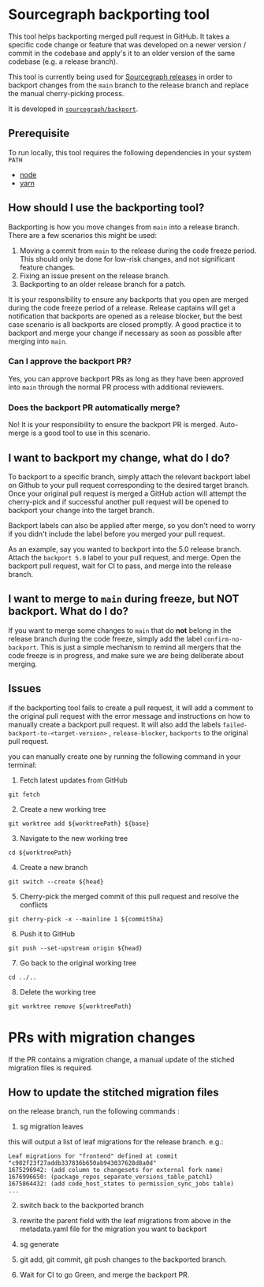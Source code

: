 # Sourcegraph backporting tool

This tool helps backporting merged pull request in GitHub. It takes a specific code change or feature that was developed on a newer version / commit in the codebase and apply's it to an older version of the same codebase (e.g. a release branch).

This tool is currently being used for [Sourcegraph releases](../process/releases/index.md) in order to backport changes from the `main` branch to the release branch and replace the manual cherry-picking process.

It is developed in [`sourcegraph/backport`](https://github.com/sourcegraph/backport).

## Prerequisite

To run locally, this tool requires the following dependencies in your system `PATH`

- [node](https://github.com/nvm-sh/nvm)
- [yarn](https://classic.yarnpkg.com/en/docs/install#mac-stable)

## How should I use the backporting tool?

Backporting is how you move changes from `main` into a release branch. There are a few scenarios this might be used:

1. Moving a commit from `main` to the release during the code freeze period. This should only be done for low-risk changes, and not significant feature changes.
2. Fixing an issue present on the release branch.
3. Backporting to an older release branch for a patch.

It is your responsibility to ensure any backports that you open are merged during the code freeze period of a release. Release captains will get a notification that backports are opened as a release blocker, but the best case scenario is all backports are closed promptly. A good practice it to backport and merge your change if necessary as soon as possible after merging into `main`.

### Can I approve the backport PR?

Yes, you can approve backport PRs as long as they have been approved into `main` through the normal PR process with additional reviewers.

### Does the backport PR automatically merge?

No! It is your responsibility to ensure the backport PR is merged. Auto-merge is a good tool to use in this scenario.

## I want to backport my change, what do I do?

To backport to a specific branch, simply attach the relevant backport label on Github to your pull request corresponding to the desired target branch. Once your original pull request is merged a GitHub action will attempt the cherry-pick and if successful another pull request will be opened to backport your change into the target branch.

Backport labels can also be applied after merge, so you don't need to worry if you didn't include the label before you merged your pull request.

As an example, say you wanted to backport into the 5.0 release branch. Attach the `backport 5.0` label to your pull request, and merge. Open the backport pull request, wait for CI to pass, and merge into the release branch.

## I want to merge to `main` during freeze, but NOT backport. What do I do?

If you want to merge some changes to `main` that do **not** belong in the release branch during the code freeze, simply add the label `confirm-no-backport`. This is just a simple mechanism to remind all mergers that the code freeze is in progress, and make sure we are being deliberate about merging.

## Issues

if the backporting tool fails to create a pull request, it will add a comment to the original pull request with the error message and instructions on how to manually create a backport pull request.
It will also add the labels `failed-backport-to-<target-version>` , `release-blocker`, `backports` to the original pull request.

you can manually create one by running the following command in your terminal:

1. Fetch latest updates from GitHub

`git fetch`

2. Create a new working tree

`git worktree add ${worktreePath} ${base}`

3. Navigate to the new working tree

`cd ${worktreePath}`

4. Create a new branch

`git switch --create ${head}`

5. Cherry-pick the merged commit of this pull request and resolve the conflicts

`git cherry-pick -x --mainline 1 ${commitSha}`

6. Push it to GitHub

`git push --set-upstream origin ${head}`

7. Go back to the original working tree

`cd ../..`

8. Delete the working tree

`git worktree remove ${worktreePath}`

# PRs with migration changes

If the PR contains a migration change, a manual update of the stiched migration files is required.

## How to update the stitched migration files

on the release branch, run the following commands :

1. sg migration leaves <latest-commit-release-branch>

this will output a list of leaf migrations for the release branch. e.g.:

```
Leaf migrations for "frontend" defined at commit "c982f23f27addb337836b650ab943037628d8a0d"
1675296942: (add column to changesets for external fork name)
1676996650: (package_repos_separate_versions_table_patch1)
1675864432: (add code_host_states to permission_sync_jobs table)
...
```

2. switch back to the backported branch

3. rewrite the parent field with the leaf migrations from above in the metadata.yaml file for the migration you want to backport

4. sg generate

5. git add, git commit, git push changes to the backported branch.

6. Wait for CI to go Green, and merge the backport PR.
